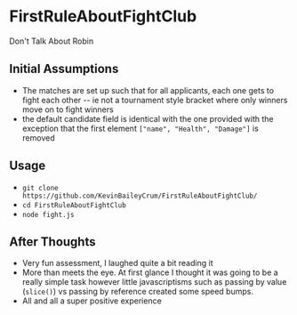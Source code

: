 # FirstRuleAboutFightClub
Don't Talk About Robin 


## Initial Assumptions
* The matches are set up such that for all applicants, each one gets to fight each other -- ie not a tournament style bracket where only winners move on to fight winners
* the default candidate field is identical with the one provided with the exception that  the first element `["name", "Health", "Damage"]` is removed

## Usage
* `git clone https://github.com/KevinBaileyCrum/FirstRuleAboutFightClub/`
* `cd FirstRuleAboutFightClub`
* `node fight.js`

## After Thoughts
* Very fun assessment, I laughed quite a bit reading it
* More than meets the eye. At first glance I thought it was going to be a really simple task however little javascriptisms such as passing by value (`slice()`) vs passing by reference created some speed bumps. 
* All and all a super positive experience 
